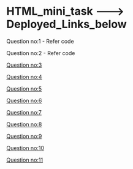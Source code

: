 # HTML_mini_task ---> Deployed_Links_below
Question no:1 - Refer code

Question no:2 - Refer code

[Question no:3](https://thirsty-kilby-8fd941.netlify.app/)

[Question no:4](https://upbeat-swartz-a31ab1.netlify.app/)

[Question no:5](https://happy-brahmagupta-d337bf.netlify.app/)

[Question no:6](https://hungry-keller-dcdebf.netlify.app/)

[Question no:7](https://hungry-aryabhata-524841.netlify.app/)

[Question no:8](https://vibrant-bartik-1a336b.netlify.app/)

[Question no:9](https://hopeful-swartz-eb129d.netlify.app/)

[Question no:10](https://hungry-ptolemy-ab2146.netlify.app/)

[Question no:11](https://fervent-mclean-b8a492.netlify.app/)
